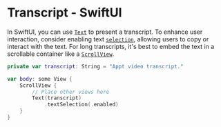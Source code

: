 # Transcript - SwiftUI

In SwiftUI, you can use [`Text`](https://developer.apple.com/documentation/swiftui/text) to present a transcript. To enhance user interaction, consider enabling text [`selection`](https://developer.apple.com/documentation/swiftui/view/textselection(_:)), allowing users to copy or interact with the text. For long transcripts, it's best to embed the text in a scrollable container like a [`ScrollView`](https://developer.apple.com/documentation/swiftui/scrollview).


```swift
private var transcript: String = "Appt video transcript."

var body: some View {
    ScrollView {
        // Place other views here
        Text(transcript)
            .textSelection(.enabled)
    }
}
```
